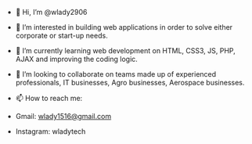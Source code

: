 - 👋 Hi, I’m @wlady2906
- 👀 I’m interested in building web applications in order to solve either corporate or start-up needs.
- 🌱 I’m currently learning web development on HTML, CSS3, JS, PHP, AJAX and improving the coding logic.
- 💞️ I’m looking to collaborate on teams made up of experienced professionals, IT businesses, Agro businesses, Aerospace businesses.
- 📫 How to reach me: 

- Gmail: wlady1516@gmail.com
- Instagram: wladytech

<script src="//onlinegdb.com/embed/js/ry8n_-pUP?theme=undefined"></script>

<!---
wlady2906/wlady2906 is a ✨ special ✨ repository because its `README.md` (this file) appears on your GitHub profile.
You can click the Preview link to take a look at your changes.
--->
